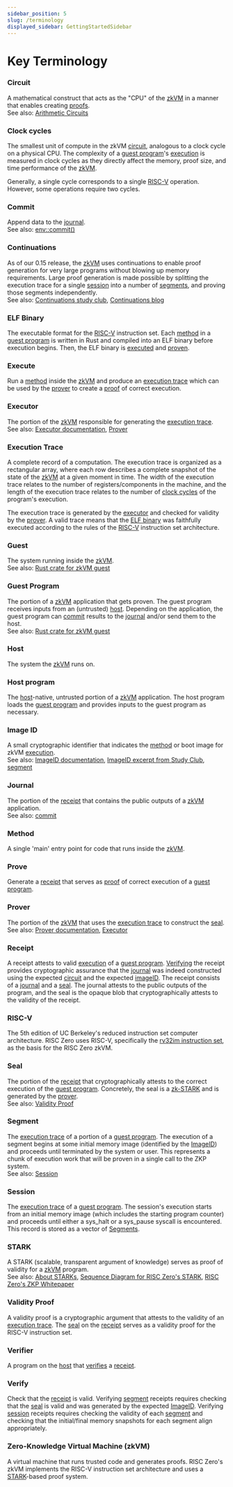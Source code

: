 ```yaml
---
sidebar_position: 5
slug: /terminology
displayed_sidebar: GettingStartedSidebar
---
```


# Key Terminology

### Circuit
[circuit]: #circuit
[Arithmetic Circuits]: ../reference-docs/about-arithmetic-circuits.md
A mathematical construct that acts as the "CPU" of the [zkVM] in a manner that enables creating [proofs]. <br/>
See also: [Arithmetic Circuits]

### Clock cycles
[clock cycles]: #clock-cycles
The smallest unit of compute in the zkVM [circuit], analogous to a clock cycle on a physical CPU. The complexity of a [guest program]'s [execution] is measured in clock cycles as they directly affect the memory, proof size, and time performance of the [zkVM].

Generally, a single cycle corresponds to a single [RISC-V] operation. However, some operations require two cycles.

### Commit
[commit]: #commit
[env::commit()]: https://docs.rs/risc0-zkvm/0.16/risc0_zkvm/guest/env/fn.commit.html#
Append data to the [journal]. <br/>
See also: [env::commit()]

### Continuations
[Continuations study club]: https://www.youtube.com/watch?v=v4HIwaqmIxk&list=PLcPzhUaCxlCirUkJY0ltpjdtzWcz5U_6y&index=1
[Continuations blog]: https://www.risczero.com/news/continuations
As of our 0.15 release, the [zkVM] uses continuations to enable proof generation for very large programs without blowing up memory requirements.
Large proof generation is made possible by splitting the execution trace for a single [session] into a number of [segments], and proving those segments independently. <br/>
See also: [Continuations study club], [Continuations blog]

### ELF Binary
[ELF binary]: #elf-binary
The executable format for the [RISC-V] instruction set. 
Each [method] in a [guest program] is written in Rust and compiled into an ELF binary before execution begins. Then, the ELF binary is [executed] and [proven]. 

### Execute
[execute]: #execute
[execution]: #execute
Run a [method] inside the [zkVM] and produce an [execution trace] which can be used by the [prover] to create a [proof] of correct execution. 

### Executor
[executed]: #executor
[executor]: #executor
[Executor documentation]: https://docs.rs/risc0-zkvm/0.16/risc0_zkvm/trait.Executor.html
The portion of the [zkVM] responsible for generating the [execution trace]. <br/>
See also: [Executor documentation], [Prover]

### Execution Trace
[execution trace]: #execution-trace
A complete record of a computation. 
The execution trace is organized as a rectangular array, where each row describes a complete snapshot of the state of the [zkVM] at a given moment in time.
The width of the execution trace relates to the number of registers/components in the machine, and the length of the execution trace relates to the number of [clock cycles] of the program's execution.

The execution trace is generated by the [executor] and checked for validity by the [prover]. 
A valid trace means that the [ELF binary] was faithfully executed according to the rules of the [RISC-V] instruction set architecture.

### Guest
The system running inside the [zkVM]. <br/>
See also: [Rust crate for zkVM guest]

### Guest Program
[guest program]: #guest-program
The portion of a [zkVM] application that gets proven. 
The guest program receives inputs from an (untrusted) [host]. 
Depending on the application, the guest program can [commit] results to the [journal] and/or send them to the host. <br/>
See also: [Rust crate for zkVM guest]

### Host
[host]: #host
The system the [zkVM] runs on.

### Host program
The [host]-native, untrusted portion of a [zkVM] application. 
The host program loads the [guest program] and provides inputs to the guest program as necessary. 

### Image ID
[imageID]: #image-id
A small cryptographic identifier that indicates the [method] or boot image for zkVM [execution]. <br/>
See also: [ImageID documentation], [ImageID excerpt from Study Club], [segment]


### Journal
[journal]: #journal
The portion of the [receipt] that contains the public outputs of a [zkVM] application. <br/>
See also: [commit]

### Method
[method]: #method
A single 'main' entry point for code that runs inside the [zkVM].

### Prove
[prove]: #prove
Generate a [receipt] that serves as [proof] of correct execution of a [guest program].

### Prover
[proven]: #prover
[prover]: #prover
[Prover documentation]: https://docs.rs/risc0-zkvm/0.16/risc0_zkvm/prove/trait.Prover.html
The portion of the [zkVM] that uses the [execution trace] to construct the [seal]. <br/>
See also: [Prover documentation], [Executor]

### Receipt
[receipt]: #receipt
A receipt attests to valid [execution] of a [guest program]. [Verifying] the receipt provides cryptographic assurance that the [journal] was indeed constructed using the expected [circuit] and the expected [imageID]. 
The receipt consists of a [journal] and a [seal]. 
The journal attests to the public outputs of the program, and 
the seal is the opaque blob that cryptographically attests to the validity of the receipt. 

### RISC-V
[RISC-V]: #risc-v
The 5th edition of UC Berkeley's reduced instruction set computer architecture. 
RISC Zero uses RISC-V, specifically the [rv32im instruction set](https://riscv.org/wp-content/uploads/2019/12/riscv-spec-20191213.pdf), as the basis for the RISC Zero zkVM. 

### Seal 
[seal]: #seal
The portion of the [receipt] that cryptographically attests to the correct execution of the [guest program]. Concretely, the seal is a [zk-STARK] and is generated by the [prover]. <br/>
See also: [Validity Proof]

### Segment
[Segment]: #segment
[Segments]: #segment
The [execution trace] of a portion of a [guest program]. 
The execution of a segment begins at some initial memory image (identified by the [ImageID]) and proceeds until terminated by the system or user. 
This represents a chunk of execution work that will be proven in a single call to the ZKP system. <br/>
See also: [Session]

### Session
[session]: #session
The [execution trace] of a [guest program]. 
The session's execution starts from an initial memory image (which includes the starting program counter) and proceeds until either a sys_halt or a sys_pause syscall is encountered. 
This record is stored as a vector of [Segments].

### STARK
[STARK]: #stark
[zk-stark]: #stark
A STARK (scalable, transparent argument of knowledge) serves as proof of validity for a [zkVM] program. <br/>
See also: [About STARKs], [Sequence Diagram for RISC Zero's STARK], [RISC Zero's ZKP Whitepaper]

### Validity Proof
[proof]: #validity-proof
[proofs]: #validity-proof
[validity proof]: #validity-proof
A validity proof is a cryptographic argument that attests to the validity of an [execution trace]. 
The [seal] on the [receipt] serves as a validity proof for the RISC-V instruction set. 

### Verifier
A program on the [host] that [verifies] a [receipt].

### Verify
[verifying]: #verify
[verifies]: #verify
Check that the [receipt] is valid. 
Verifying [segment] receipts requires checking that the [seal] is valid and was generated by the expected [ImageID]. 
Verifying [session] receipts requires checking the validity of each [segment] and checking that the initial/final memory snapshots for each segment align appropriately. 

### Zero-Knowledge Virtual Machine (zkVM)
[zkVM]: #zero-knowledge-virtual-machine-zkvm 
A virtual machine that runs trusted code and generates proofs. 
RISC Zero's zkVM implements the RISC-V instruction set architecture and uses a [STARK]-based proof system. 

[About STARKs]: ../reference-docs/about-starks.md
[ImageID documentation]: https://docs.rs/risc0-zkvm/0.16/risc0_zkvm/receipt/struct.SystemState.html#structfield.merkle_root
[ImageID excerpt from Study Club]: https://www.youtube.com/watch?v=QwzrBHHkzFE&list=PLcPzhUaCxlCirUkJY0ltpjdtzWcz5U_6y&index=4
[RISC Zero's ZKP Whitepaper]: https://risczero.com/proof-system-in-detail.pdf
[Rust crate for zkVM guest]: https://docs.rs/risc0-zkvm/0.16/risc0_zkvm/guest/index.html
[Sequence Diagram for RISC Zero's STARK]: ../proof-system/proof-system-sequence-diagram.md
